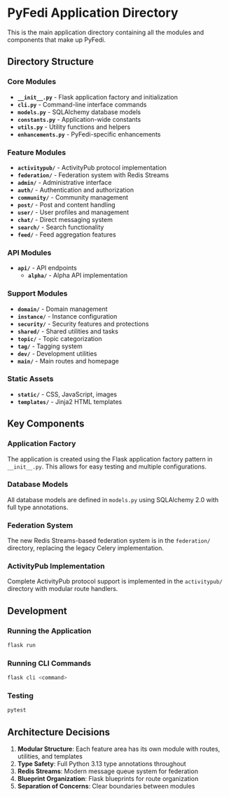 # PyFedi Application Directory

This is the main application directory containing all the modules and components that make up PyFedi.

## Directory Structure

### Core Modules
- **`__init__.py`** - Flask application factory and initialization
- **`cli.py`** - Command-line interface commands
- **`models.py`** - SQLAlchemy database models
- **`constants.py`** - Application-wide constants
- **`utils.py`** - Utility functions and helpers
- **`enhancements.py`** - PyFedi-specific enhancements

### Feature Modules
- **`activitypub/`** - ActivityPub protocol implementation
- **`federation/`** - Federation system with Redis Streams
- **`admin/`** - Administrative interface
- **`auth/`** - Authentication and authorization
- **`community/`** - Community management
- **`post/`** - Post and content handling
- **`user/`** - User profiles and management
- **`chat/`** - Direct messaging system
- **`search/`** - Search functionality
- **`feed/`** - Feed aggregation features

### API Modules
- **`api/`** - API endpoints
  - **`alpha/`** - Alpha API implementation

### Support Modules
- **`domain/`** - Domain management
- **`instance/`** - Instance configuration
- **`security/`** - Security features and protections
- **`shared/`** - Shared utilities and tasks
- **`topic/`** - Topic categorization
- **`tag/`** - Tagging system
- **`dev/`** - Development utilities
- **`main/`** - Main routes and homepage

### Static Assets
- **`static/`** - CSS, JavaScript, images
- **`templates/`** - Jinja2 HTML templates

## Key Components

### Application Factory
The application is created using the Flask application factory pattern in `__init__.py`. This allows for easy testing and multiple configurations.

### Database Models
All database models are defined in `models.py` using SQLAlchemy 2.0 with full type annotations.

### Federation System
The new Redis Streams-based federation system is in the `federation/` directory, replacing the legacy Celery implementation.

### ActivityPub Implementation
Complete ActivityPub protocol support is implemented in the `activitypub/` directory with modular route handlers.

## Development

### Running the Application
```bash
flask run
```

### Running CLI Commands
```bash
flask cli <command>
```

### Testing
```bash
pytest
```

## Architecture Decisions

1. **Modular Structure**: Each feature area has its own module with routes, utilities, and templates
2. **Type Safety**: Full Python 3.13 type annotations throughout
3. **Redis Streams**: Modern message queue system for federation
4. **Blueprint Organization**: Flask blueprints for route organization
5. **Separation of Concerns**: Clear boundaries between modules